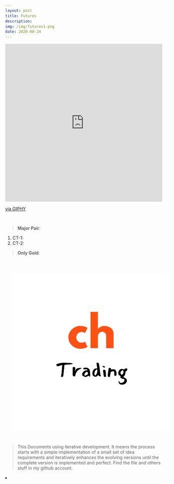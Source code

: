 ```yaml
---
layout: post
title: Futures
description: 
img: /img/futures1.png
date: 2020-08-24
---
```



<div style="width:100%;height:0;padding-bottom:100%;position:relative;"><iframe src="https://giphy.com/embed/iYTXFJofI7I987H92k" width="100%" height="100%" style="position:absolute" frameBorder="0" class="giphy-embed" allowFullScreen></iframe></div><p><a href="https://giphy.com/gifs/stocks-stockmarket-graphs-iYTXFJofI7I987H92k">via GIPHY</a></p>

<Br>


> **Major Pair**: 
  1. CT-1:
  2. CT-2:
  
> **Only Gold**: 
 
  
  

<Br>
  
<img class="col one right" src="/img/chtrading2.png" style="padding:25px">

<Br>

> This Documents using iterative development. It means the process starts with a simple implementation of a small set of idea requirements and iteratively enhances the evolving versions until the complete version is implemented and perfect.
> Find the file and others stuff in my github account.


<li>
<a id="icon" href="https://github.com/ch-trading" target="_blank"><i class="fa fa-github fa-fw fa-2x"></i></a>
</li>

